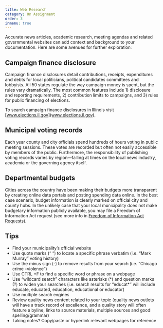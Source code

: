 ```yaml
---
title: Web Research
category: On Assignment
order: 3
inmenu: true
---
```

Accurate news articles, academic research, meeting agendas and related governmental websites can add context and background to your documentation. Here are some avenues for further exploration:

## Campaign finance disclosure

Campaign finance disclosures detail contributions, receipts, expenditures and debts for local politicians, political candidates committees and lobbyists. All 50 states regulate the way campaign money is spent, but the rules vary dramatically. The most common features include 1) disclosure and reporting requirements, 2) contribution limits to campaigns, and 3) rules for public financing of elections.

To search campaign finance disclosures in Illinois visit [www.elections.il.gov](www.elections.il.gov).

## Municipal voting records

Each year county and city officials spend hundreds of hours voting in public meeting sessions. These votes are recorded but often not easily accessible by members of the public. Furthermore, the responsibility of publishing voting records varies by region—falling at times on the local news industry, academia or the governing agency itself.

## Departmental budgets

Cities across the country have been making their budgets more transparent by creating online data portals and posting spending data online. In the best case scenario, budget information is clearly marked on official city and county hubs. In the unlikely case that your local municipality does not make budgetary information publicly available, you may file a Freedom of Information Act request (see more info in [Freedom of Information Act Requests](/going-public/foia/)).

## Tips

* Find your municipality’s official website
* Use quote marks (“ “) to locate a specific phrase verbatim (i.e. “Mark Murray” voting history)
* Use the minus sign (-) to remove results from your search (i.e. “Chicago crime -violence”)
* Use CTRL +F to find a specific word or phrase on a webpage
* Use “wildcard search” characters like asterisks (\*) and question marks (?) to widen your searches (i.e. search results for “educat\*” will include educate, educated, education, educational or educator)
* Use multiple search engines
* Review quality news content related to your topic (quality news outlets will have a track record of excellence, and a quality story will often feature a byline, links to source materials, multiple sources and good spelling/grammar)
* Taking notes? Copy/paste or hyperlink relevant webpages for reference
